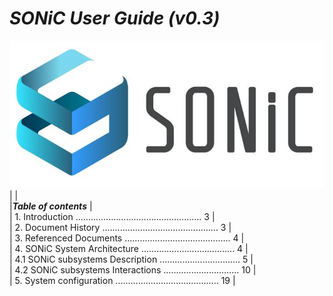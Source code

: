 # *SONiC User Guide (v0.3)*  
![SONiC_Logo](https://github.com/deviprasad80/hello-world/blob/e7d21d2b327edc7903b015171bdcc7a12f14ded8/SONIC_logo.png "SONiC_logo")  
|																		   |  
|__*Table of contents*__  												   |  
| 1.    Introduction .................................................. 3  |  
| 2.    Document History .............................................. 3  |  
| 3.    Referenced Documents .......................................... 4  |  
| 4.	SONiC System Architecture ..................................... 4  |  
|   4.1   SONiC subsystems Description ................................ 5  |  
|   4.2   SONiC subsystems Interactions .............................. 10  |  
| 5.    System configuration ......................................... 19  |

